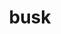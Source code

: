 ---
category: 4-letters
denotation: null
name: busk
reference_link: https://www.etymonline.com/word/busk
root_language: null
root_name: null
title: busk
type: free
word_sums:
- respelling: busk
  sum: 'Busk + '
---